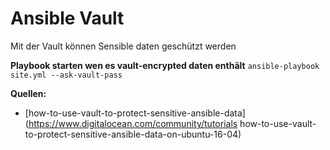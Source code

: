 # Ansible Vault

Mit der Vault können Sensible daten geschützt werden

**Playbook starten wen es vault-encrypted daten enthält**
`ansible-playbook site.yml --ask-vault-pass`

**Quellen:**

* [how-to-use-vault-to-protect-sensitive-ansible-data](https://www.digitalocean.com/community/tutorials how-to-use-vault-to-protect-sensitive-ansible-data-on-ubuntu-16-04)